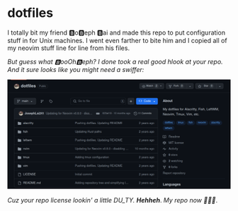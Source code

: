 # dotfiles

I totally bit my friend 🅱o🅱eph 🅱ai and made this repo to put configuration stuff in for Unix machines. I went even farther to bite him and I copied all of my neovim stuff line for line from his files. 

*But guess what 🅱ooOh🅱eph? I done took a real good hlook at your repo. And it sure looks like you might need a swiffer:*

![MIT License? More like 🅱opy 🅱aste license 🤙🥴🤙.](boOhfiles.png)

*Cuz your repo license lookin' a little DU_TY.* ***Hehheh***. *My repo now 🤙🥴🤙*.
